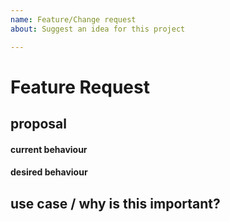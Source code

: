 ```yaml
---
name: Feature/Change request
about: Suggest an idea for this project

---
```


# Feature Request

## proposal

#### current behaviour

#### desired behaviour

## use case / why is this important?
